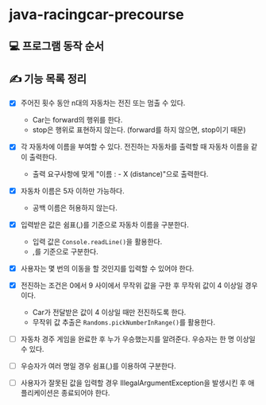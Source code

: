 # java-racingcar-precourse

## 💻 프로그램 동작 순서



## ✍ 기능 목록 정리

- [x] 주어진 횟수 동안 n대의 자동차는 전진 또는 멈출 수 있다.
    - Car는 forward의 행위를 한다.
    -  stop은 행위로 표현하지 않는다. (forward를 하지 않으면, stop이기 때문)
- [x] 각 자동차에 이름을 부여할 수 있다. 전진하는 자동차를 출력할 때 자동차 이름을 같이 출력한다.
    - 출력 요구사항에 맞게 "이름 : - X (distance)"으로 출력한다.
- [x] 자동차 이름은 5자 이하만 가능하다.
    - 공백 이름은 허용하지 않는다.
- [x] 입력받은 값은 쉼표(,)를 기준으로 자동차 이름을 구분한다.
  - 입력 값은 `Console.readLine()`을 활용한다.
  - ,를 기준으로 구분한다.
- [x] 사용자는 몇 번의 이동을 할 것인지를 입력할 수 있어야 한다.
- [x] 전진하는 조건은 0에서 9 사이에서 무작위 값을 구한 후 무작위 값이 4 이상일 경우이다.
  - Car가 전달받은 값이 4 이상일 때만 전진하도록 한다.
  - 무작위 값 추출은 `Randoms.pickNumberInRange()`를 활용한다.
- [ ] 자동차 경주 게임을 완료한 후 누가 우승했는지를 알려준다. 우승자는 한 명 이상일 수 있다.
- [ ] 우승자가 여러 명일 경우 쉼표(,)를 이용하여 구분한다.
- [ ] 사용자가 잘못된 값을 입력할 경우 IllegalArgumentException을 발생시킨 후 애플리케이션은 종료되어야 한다.

